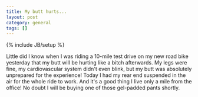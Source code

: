 ```yaml
---
title: My butt hurts...
layout: post
category: general
tags: []
---
```

{% include JB/setup %}

Little did I know when I was riding a 10-mile test drive on my new road bike yesterday that my butt will be hurting like a bitch afterwards. My legs were fine, my cardiovascular system didn't even blink, but my butt was absolutely unprepared for the experience! Today I had my rear end suspended in the air for the whole ride to work. And it's a good thing I live only a mile from the office! No doubt I will be buying one of those gel-padded pants shortly.
